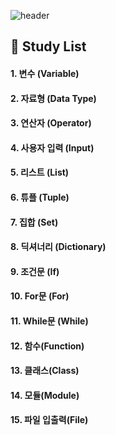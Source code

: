 ![header](https://capsule-render.vercel.app/api?type=Blur&color=gradient&height=300&section=header&text=Python%20Study&fontSize=90)


  ## 👀 Study List
  #### 1. 변수 (Variable)<br/>
  #### 2. 자료형 (Data Type)<br/>
  #### 3. 연산자 (Operator)<br/>
  #### 4. 사용자 입력 (Input)<br/>
  #### 5. 리스트 (List)<br/>
  #### 6. 튜플 (Tuple)<br/>
  #### 7. 집합 (Set)<br/>
  #### 8. 딕셔너리 (Dictionary)<br/>
  #### 9. 조건문 (If)<br/>
  #### 10. For문 (For)<br/>
  #### 11. While문 (While)<br/>
  #### 12. 함수(Function)<br/>
  #### 13. 클래스(Class)<br/>
  #### 14. 모듈(Module)<br/>
  #### 15. 파일 입출력(File)<br/>

